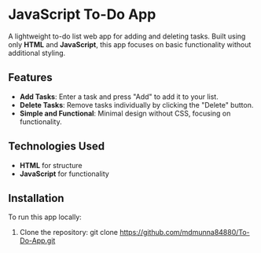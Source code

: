 # JavaScript To-Do App

A lightweight to-do list web app for adding and deleting tasks. Built using only **HTML** and **JavaScript**, this app focuses on basic functionality without additional styling.

## Features

- **Add Tasks**: Enter a task and press "Add" to add it to your list.
- **Delete Tasks**: Remove tasks individually by clicking the "Delete" button.
- **Simple and Functional**: Minimal design without CSS, focusing on functionality.

## Technologies Used

- **HTML** for structure
- **JavaScript** for functionality

## Installation

To run this app locally:
1. Clone the repository:
   git clone https://github.com/mdmunna84880/To-Do-App.git

